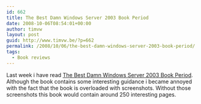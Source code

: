 ```yaml
---
id: 662
title: The Best Damn Windows Server 2003 Book Period
date: 2008-10-06T08:54:01+00:00
author: timvw
layout: post
guid: http://www.timvw.be/?p=662
permalink: /2008/10/06/the-best-damn-windows-server-2003-book-period/
tags:
  - Book reviews
---
```

Last week i have read [The Best Damn Windows Server 2003 Book Period](http://www.amazon.com/Windows-Server-Period-Computer-Security/dp/1931836124). Although the book contains some interesting guidance i became annoyed with the fact that the book is overloaded with screenshots. Without those screenshots this book would contain around 250 interesting pages.